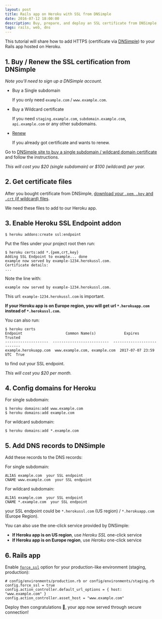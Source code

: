 ```yaml
---
layout: post
title: Rails app on Heroku with SSL from DNSimple
date: 2016-07-12 18:00:00
description: Buy, prepare, and deploy an SSL certificate from DNSimple for your Heroku app.
tags: rails, web, dns
---
```


This tutorial will share how to add HTTPS (certificate via [DNSimple]) to your Rails app hosted on Heroku.

[dnsimple]: https://dnsimple.com

## 1. Buy / Renew the SSL certification from DNSimple

*Note you'll need to sign up a DNSimple account.*

- Buy a Single subdomain

  If you only need `example.com` / `www.example.com`.

- Buy a Wildcard certificate

  If you need `staging.example.com`, `subdomain.example.com`, `api.example.com` or any other subdomains.

- [Renew][renew]

  If you already got certificate and wants to renew.

Go to [DNSimple site to buy a single subdomain / wildcard domain certificate](https://dnsimple.com/ssl-certificates) and follow the instructions.

*This will cost you $20 (single subdomain) or $100 (wildcard) per year.*

[renew]: https://support.dnsimple.com/articles/renewing-ssl-certificates/

## 2. Get certificate files

After you bought certificate from DNSimple, [download your `.pem`, `.key` and `.crt` (if wildcard) files][download-cert-files].

We need these files to add to our Heroku app.

[download-cert-files]: https://support.dnsimple.com/articles/getting-started-ssl-certificates/#download

## 3. Enable Heroku SSL Endpoint addon

```
$ heroku addons:create ssl:endpoint
```

Put the files under your project root then run:

```
$ heroku certs:add *.{pem,crt,key}
Adding SSL Endpoint to example... done
example now served by example-1234.herokussl.com.
Certificate details:
...
```

Note the line with:

```
example now served by example-1234.herokussl.com.
```

This url: `example-1234.herokussl.com` is important.

**If your Heroku app is on Europe region, you will get url `*.herokuapp.com` instead of `*.herokussl.com`.**

You can also run:

```
$ heroku certs
Endpoint                    Common Name(s)             Expires          Trusted
--------------------  --------------------------  --------------------  -------
example.herokuapp.com  www.example.com, example.com  2017-07-07 23:59 UTC  True
```

to find out your SSL endpoint.

*This will cost you $20 per month.*

## 4. Config domains for Heroku

For single subdomain:

```
$ heroku domains:add www.example.com
$ heroku domains:add example.com
```

For wildcard subdomain:

```
$ heroku domains:add *.example.com
```

## 5. Add DNS records to DNSimple

Add these records to the DNS records:

For single subdomain:

```
ALIAS example.com  your SSL endpoint
CNAME www.example.com  your SSL endpoint
```

For wildcard subdomain:

```
ALIAS example.com  your SSL endpoint
CNAME *.example.com  your SSL endpoint
```

your SSL endpoint could be `*.herokussl.com` (US region) / `*.herokuapp.com` (Europe Region).

You can also use the one-click service provided by DNSimple:

- **If Heroku app is on US region**, use *Heroku SSL* one-click service
- **If Heroku app is on Europe region**, use *Heroku* one-click service

## 6. Rails app

Enable [`force_ssl`](http://api.rubyonrails.org/classes/ActionController/ForceSSL/ClassMethods.html#method-i-force_ssl) option for your production-like environment (staging, production):

```
# config/environments/production.rb or config/environments/staging.rb
config.force_ssl = true
config.action_controller.default_url_options = { host: "www.example.com" }
config.action_controller.asset_host = "www.example.com"
```

Deploy then congratulations :tada:, your app now served through secure connection!
